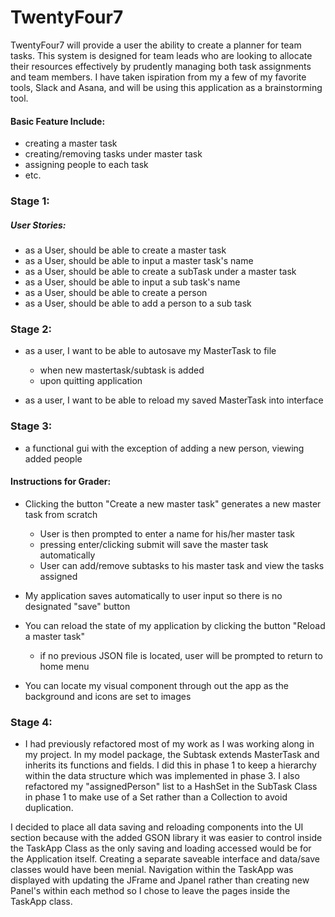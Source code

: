 # TwentyFour7 

TwentyFour7 will provide a user the ability to create a planner for team tasks. This system is designed for team leads who are looking to allocate their resources effectively by prudently managing both task assignments and team members. 
I have taken ispiration from my a few of my favorite tools, Slack and Asana, and will be using this application as a brainstorming tool.

#### Basic Feature Include:
- creating a master task
- creating/removing tasks under master task
- assigning people to each task
- etc.

### Stage 1:
##### User Stories:
- as a User, should be able to create a master task
- as a User, should be able to input a master task's name
- as a User, should be able to create a subTask under a master task
- as a User, should be able to input a sub task's name
- as a User, should be able to create a person
- as a User, should be able to add a person to a sub task


### Stage 2:
- as a user, I want to be able to autosave my MasterTask to file
  -  when new mastertask/subtask is added
  -  upon quitting application
  
- as a user, I want to be able to reload my saved MasterTask into interface

### Stage 3:
- a functional gui with the exception of adding a new person, viewing added people

#### Instructions for Grader:
- Clicking the button "Create a new master task" generates a new master task from scratch
  - User is then prompted to enter a name for his/her master task 
  - pressing enter/clicking submit will save the master task automatically
  - User can add/remove subtasks to his master task and view the tasks assigned
  
- My application saves automatically to user input so there is no designated "save" button
- You can reload the state of my application by clicking the button "Reload a master task" 
  - if no previous JSON file is located, user will be prompted to return to home menu

- You can locate my visual component through out the app as the background and icons are set to images

### Stage 4: 
- I had previously refactored most of my work as I was working along in my project. In my model package, the Subtask extends MasterTask and inherits its functions and fields. I did this in phase 1 to keep a hierarchy within the data structure which was implemented in phase 3. I also refactored my "assignedPerson" list to a HashSet in the SubTask Class in phase 1 to make use of a Set rather than a Collection to avoid duplication.

I decided to place all data saving and reloading components into the UI section because with the added GSON library it was easier to control inside the TaskApp Class as the only saving and loading accessed would be for the Application itself. Creating a separate saveable interface and data/save classes would have been menial. Navigation within the TaskApp was displayed with updating the JFrame and Jpanel rather than creating new Panel's within each method so I chose to leave the pages inside the TaskApp class.



